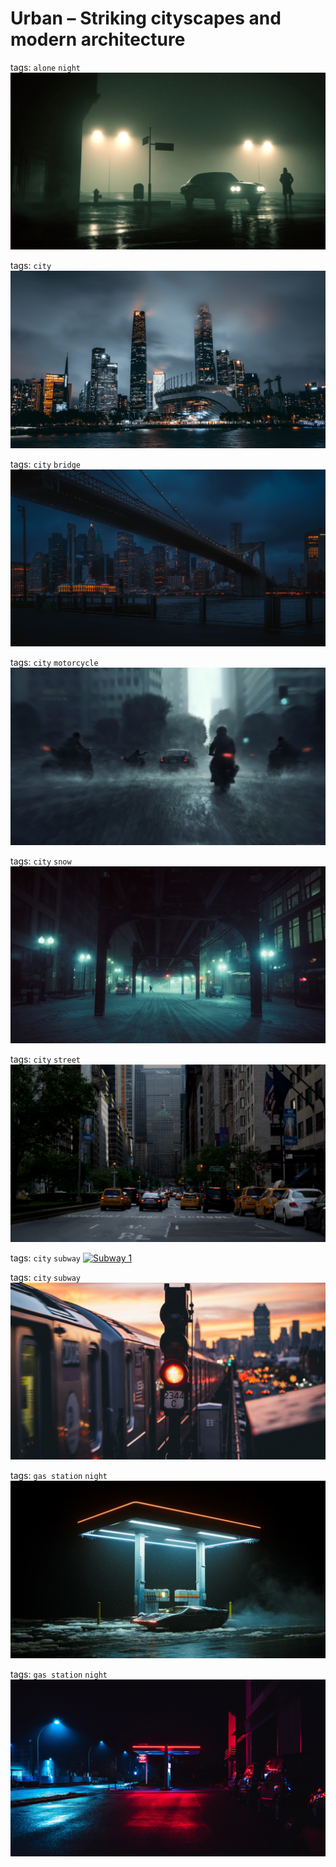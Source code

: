# Urban – Striking cityscapes and modern architecture

tags: `alone` `night`
[![Alone Night](./urban-alone-night-01.jpg)](https://raw.githubusercontent.com/sayimburak/wallpapers/refs/heads/main/wallpapers/Urban/urban-alone-night-01.jpg)

tags: `city`
[![City 1](./urban-city-01.jpg)](https://raw.githubusercontent.com/sayimburak/wallpapers/refs/heads/main/wallpapers/Urban/urban-city-01.jpg)

tags: `city` `bridge`
[![City 2](./urban-city-bridge-01.jpg)](https://raw.githubusercontent.com/sayimburak/wallpapers/refs/heads/main/wallpapers/Urban/urban-city-bridge-01.jpg)

tags: `city` `motorcycle`
[![Motorcyles](./urban-city-motorcycle-01.jpg)](https://raw.githubusercontent.com/sayimburak/wallpapers/refs/heads/main/wallpapers/Urban/urban-city-motorcycle-01.jpg)

tags: `city` `snow`
[![Snow](./urban-city-snow-01.jpg)](https://raw.githubusercontent.com/sayimburak/wallpapers/refs/heads/main/wallpapers/Urban/urban-city-snow-01.jpg)

tags: `city` `street`
[![City 4](./urban-city-street-01.jpg)](https://raw.githubusercontent.com/sayimburak/wallpapers/refs/heads/main/wallpapers/Urban/urban-city-street-01.jpg)

tags: `city` `subway`
[![Subway 1](./urban-city-subway-01.jpg)](https://raw.githubusercontent.com/sayimburak/wallpapers/refs/heads/main/wallpapers/Urban/urban-city-subway-01.jpg)

tags: `city` `subway`
[![Subway 2](./urban-city-subway-02.jpg)](https://raw.githubusercontent.com/sayimburak/wallpapers/refs/heads/main/wallpapers/Urban/urban-city-subway-02.jpg)

tags: `gas station` `night`
[![Gas Station 1](./urban-gas-station-night-01.jpg)](https://raw.githubusercontent.com/sayimburak/wallpapers/refs/heads/main/wallpapers/Urban/urban-gas-station-night-01.jpg)

tags: `gas station` `night`
[![Gas Station 2](./urban-gas-station-night-02.jpg)](https://raw.githubusercontent.com/sayimburak/wallpapers/refs/heads/main/wallpapers/Urban/urban-gas-station-night-02.jpg)
